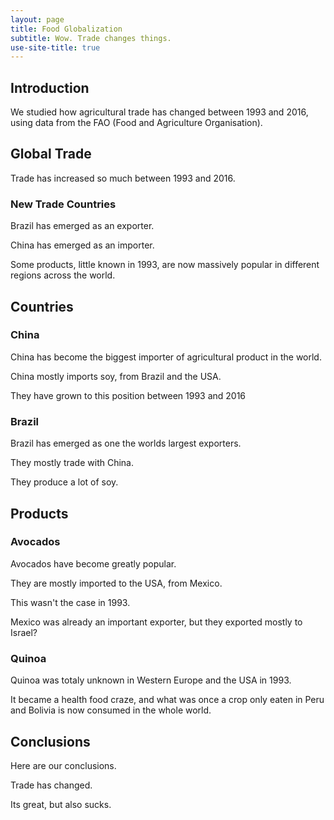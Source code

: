 ```yaml
---
layout: page
title: Food Globalization
subtitle: Wow. Trade changes things.
use-site-title: true
---
```


## Introduction

We studied how agricultural trade has changed between 1993 and 2016, using data from the FAO (Food and Agriculture Organisation).

## Global Trade

Trade has increased so much between 1993 and 2016.

### New Trade Countries

Brazil has emerged as an exporter.

China has emerged as an importer.

Some products, little known in 1993, are now massively popular in different regions across the world.

## Countries

### China

China has become the biggest importer of agricultural product in the world.

China mostly imports soy, from Brazil and the USA.

They have grown to this position between 1993 and 2016

### Brazil

Brazil has emerged as one the worlds largest exporters.

They mostly trade with China.

They produce a lot of soy.

## Products

### Avocados

Avocados have become greatly popular.

They are mostly imported to the USA, from Mexico.

This wasn't the case in 1993.

Mexico was already an important exporter, but they exported mostly to Israel?

### Quinoa

Quinoa was totaly unknown in Western Europe and the USA in 1993.

It became a health food craze, and what was once a crop only eaten in Peru and Bolivia is now consumed in the whole world.

## Conclusions

Here are our conclusions.

Trade has changed.

Its great, but also sucks.
